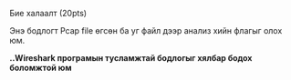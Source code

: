 Бие халаалт (20pts)

Энэ бодлогт Pcap file өгсөн ба уг файл дээр анализ хийн флагыг олох юм.

**..Wireshark програмын тусламжтай бодлогыг хялбар бодох боломжтой юм**


